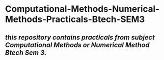 # **Computational-Methods-Numerical-Methods-Practicals-Btech-SEM3**  

## *this repository contains practicals from subject Computational Methods or Numerical Method Btech Sem 3.*  

